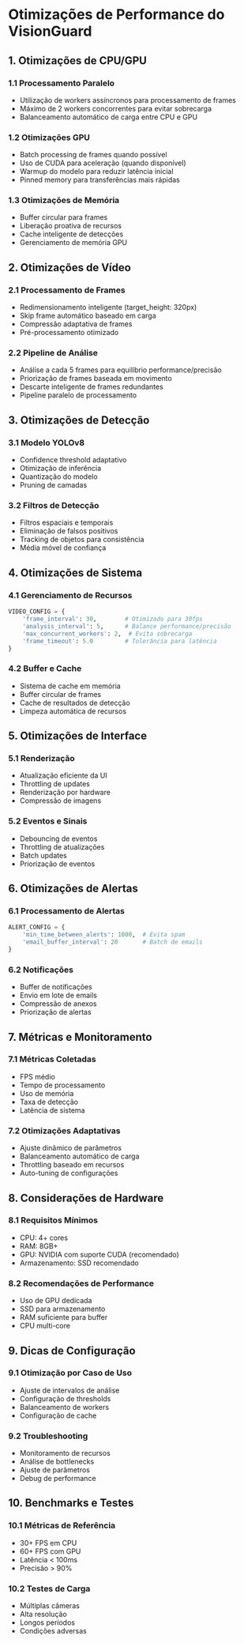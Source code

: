 # Otimizações de Performance do VisionGuard

## 1. Otimizações de CPU/GPU

### 1.1 Processamento Paralelo
- Utilização de workers assíncronos para processamento de frames
- Máximo de 2 workers concorrentes para evitar sobrecarga
- Balanceamento automático de carga entre CPU e GPU

### 1.2 Otimizações GPU
- Batch processing de frames quando possível
- Uso de CUDA para aceleração (quando disponível)
- Warmup do modelo para reduzir latência inicial
- Pinned memory para transferências mais rápidas

### 1.3 Otimizações de Memória
- Buffer circular para frames
- Liberação proativa de recursos
- Cache inteligente de detecções
- Gerenciamento de memória GPU

## 2. Otimizações de Vídeo

### 2.1 Processamento de Frames
- Redimensionamento inteligente (target_height: 320px)
- Skip frame automático baseado em carga
- Compressão adaptativa de frames
- Pré-processamento otimizado

### 2.2 Pipeline de Análise
- Análise a cada 5 frames para equilíbrio performance/precisão
- Priorização de frames baseada em movimento
- Descarte inteligente de frames redundantes
- Pipeline paralelo de processamento

## 3. Otimizações de Detecção

### 3.1 Modelo YOLOv8
- Confidence threshold adaptativo
- Otimização de inferência
- Quantização do modelo
- Pruning de camadas

### 3.2 Filtros de Detecção
- Filtros espaciais e temporais
- Eliminação de falsos positivos
- Tracking de objetos para consistência
- Média móvel de confiança

## 4. Otimizações de Sistema

### 4.1 Gerenciamento de Recursos
```python
VIDEO_CONFIG = {
    'frame_interval': 30,        # Otimizado para 30fps
    'analysis_interval': 5,      # Balance performance/precisão
    'max_concurrent_workers': 2,  # Evita sobrecarga
    'frame_timeout': 5.0         # Tolerância para latência
}
```

### 4.2 Buffer e Cache
- Sistema de cache em memória
- Buffer circular de frames
- Cache de resultados de detecção
- Limpeza automática de recursos

## 5. Otimizações de Interface

### 5.1 Renderização
- Atualização eficiente da UI
- Throttling de updates
- Renderização por hardware
- Compressão de imagens

### 5.2 Eventos e Sinais
- Debouncing de eventos
- Throttling de atualizações
- Batch updates
- Priorização de eventos

## 6. Otimizações de Alertas

### 6.1 Processamento de Alertas
```python
ALERT_CONFIG = {
    'min_time_between_alerts': 1000,  # Evita spam
    'email_buffer_interval': 20       # Batch de emails
}
```

### 6.2 Notificações
- Buffer de notificações
- Envio em lote de emails
- Compressão de anexos
- Priorização de alertas

## 7. Métricas e Monitoramento

### 7.1 Métricas Coletadas
- FPS médio
- Tempo de processamento
- Uso de memória
- Taxa de detecção
- Latência de sistema

### 7.2 Otimizações Adaptativas
- Ajuste dinâmico de parâmetros
- Balanceamento automático de carga
- Throttling baseado em recursos
- Auto-tuning de configurações

## 8. Considerações de Hardware

### 8.1 Requisitos Mínimos
- CPU: 4+ cores
- RAM: 8GB+
- GPU: NVIDIA com suporte CUDA (recomendado)
- Armazenamento: SSD recomendado

### 8.2 Recomendações de Performance
- Uso de GPU dedicada
- SSD para armazenamento
- RAM suficiente para buffer
- CPU multi-core

## 9. Dicas de Configuração

### 9.1 Otimização por Caso de Uso
- Ajuste de intervalos de análise
- Configuração de thresholds
- Balanceamento de workers
- Configuração de cache

### 9.2 Troubleshooting
- Monitoramento de recursos
- Análise de bottlenecks
- Ajuste de parâmetros
- Debug de performance

## 10. Benchmarks e Testes

### 10.1 Métricas de Referência
- 30+ FPS em CPU
- 60+ FPS com GPU
- Latência < 100ms
- Precisão > 90%

### 10.2 Testes de Carga
- Múltiplas câmeras
- Alta resolução
- Longos períodos
- Condições adversas